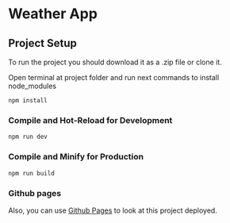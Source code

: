 # Weather App

## Project Setup

To run the project you should download it as a .zip file or clone it.

Open terminal at project folder and run next commands to install node_modules 

```
npm install
```
### Compile and Hot-Reload for Development
```
npm run dev
```

### Compile and Minify for Production

```
npm run build
```
### Github pages

Also, you can use [Github Pages](https://kozulenko-d.github.io/weather/) to look at this project deployed.

